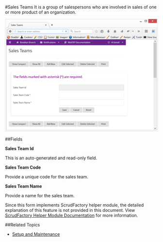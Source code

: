 #Sales Teams
It is a group of salespersons who are involved in sales of one or
more product of an organization.

![Sales Teams](images/sales-teams.png)

##Fields

**Sales Team Id**

This is an auto-generated and read-only field.

**Sales Team Code**

Provide a unique code for the sales team.

**Sales Team Name**

Provide a name for the sales team.

<div class="alert-box scrud radius">
    Since this form implements ScrudFactory helper module, the detailed explanation of this feature is not provided
    in this document. View <a href="../../core-concepts/scrud-factory.md">ScrudFactory Helper Module Documentation</a>
    for more information.
</div>

##Related Topics
* [Setup and Maintenance](../setup-and-maintenance.md)
